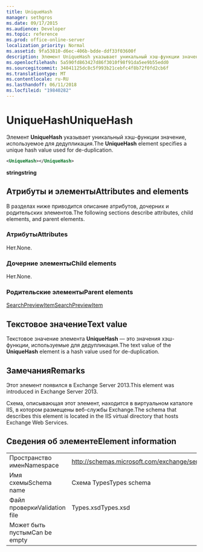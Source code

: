 ```yaml
---
title: UniqueHash
manager: sethgros
ms.date: 09/17/2015
ms.audience: Developer
ms.topic: reference
ms.prod: office-online-server
localization_priority: Normal
ms.assetid: 9fa53810-d6ec-406b-bdde-ddf33f03600f
description: Элемент UniqueHash указывает уникальный хэш-функции значение, используемое для дедупликация.
ms.openlocfilehash: 5a590fd863427d86f3010f98f91da5ee9b55edd0
ms.sourcegitcommit: 34041125dc8c5f993b21cebfc4f8b72f0fd2cb6f
ms.translationtype: MT
ms.contentlocale: ru-RU
ms.lasthandoff: 06/11/2018
ms.locfileid: "19840282"
---
```

# <a name="uniquehash"></a><span data-ttu-id="0f1b6-103">UniqueHash</span><span class="sxs-lookup"><span data-stu-id="0f1b6-103">UniqueHash</span></span>

<span data-ttu-id="0f1b6-104">Элемент **UniqueHash** указывает уникальный хэш-функции значение, используемое для дедупликация.</span><span class="sxs-lookup"><span data-stu-id="0f1b6-104">The **UniqueHash** element specifies a unique hash value used for de-duplication.</span></span> 
  
```XML
<UniqueHash></UniqueHash>
```

 <span data-ttu-id="0f1b6-105">**string**</span><span class="sxs-lookup"><span data-stu-id="0f1b6-105">**string**</span></span>
## <a name="attributes-and-elements"></a><span data-ttu-id="0f1b6-106">Атрибуты и элементы</span><span class="sxs-lookup"><span data-stu-id="0f1b6-106">Attributes and elements</span></span>

<span data-ttu-id="0f1b6-107">В разделах ниже приводится описание атрибутов, дочерних и родительских элементов.</span><span class="sxs-lookup"><span data-stu-id="0f1b6-107">The following sections describe attributes, child elements, and parent elements.</span></span>
  
### <a name="attributes"></a><span data-ttu-id="0f1b6-108">Атрибуты</span><span class="sxs-lookup"><span data-stu-id="0f1b6-108">Attributes</span></span>

<span data-ttu-id="0f1b6-109">Нет.</span><span class="sxs-lookup"><span data-stu-id="0f1b6-109">None.</span></span>
  
### <a name="child-elements"></a><span data-ttu-id="0f1b6-110">Дочерние элементы</span><span class="sxs-lookup"><span data-stu-id="0f1b6-110">Child elements</span></span>

<span data-ttu-id="0f1b6-111">Нет.</span><span class="sxs-lookup"><span data-stu-id="0f1b6-111">None.</span></span>
  
### <a name="parent-elements"></a><span data-ttu-id="0f1b6-112">Родительские элементы</span><span class="sxs-lookup"><span data-stu-id="0f1b6-112">Parent elements</span></span>

[<span data-ttu-id="0f1b6-113">SearchPreviewItem</span><span class="sxs-lookup"><span data-stu-id="0f1b6-113">SearchPreviewItem</span></span>](searchpreviewitem.md)
  
## <a name="text-value"></a><span data-ttu-id="0f1b6-114">Текстовое значение</span><span class="sxs-lookup"><span data-stu-id="0f1b6-114">Text value</span></span>

<span data-ttu-id="0f1b6-115">Текстовое значение элемента **UniqueHash** — это значения хэш-функции, используемые для дедупликация.</span><span class="sxs-lookup"><span data-stu-id="0f1b6-115">The text value of the **UniqueHash** element is a hash value used for de-duplication.</span></span> 
  
## <a name="remarks"></a><span data-ttu-id="0f1b6-116">Замечания</span><span class="sxs-lookup"><span data-stu-id="0f1b6-116">Remarks</span></span>

<span data-ttu-id="0f1b6-117">Этот элемент появился в Exchange Server 2013.</span><span class="sxs-lookup"><span data-stu-id="0f1b6-117">This element was introduced in Exchange Server 2013.</span></span>
  
<span data-ttu-id="0f1b6-118">Схема, описывающая этот элемент, находится в виртуальном каталоге IIS, в котором размещены веб-службы Exchange.</span><span class="sxs-lookup"><span data-stu-id="0f1b6-118">The schema that describes this element is located in the IIS virtual directory that hosts Exchange Web Services.</span></span>
  
## <a name="element-information"></a><span data-ttu-id="0f1b6-119">Сведения об элементе</span><span class="sxs-lookup"><span data-stu-id="0f1b6-119">Element information</span></span>

|||
|:-----|:-----|
|<span data-ttu-id="0f1b6-120">Пространство имен</span><span class="sxs-lookup"><span data-stu-id="0f1b6-120">Namespace</span></span>  <br/> |http://schemas.microsoft.com/exchange/services/2006/types  <br/> |
|<span data-ttu-id="0f1b6-121">Имя схемы</span><span class="sxs-lookup"><span data-stu-id="0f1b6-121">Schema name</span></span>  <br/> |<span data-ttu-id="0f1b6-122">Схема Types</span><span class="sxs-lookup"><span data-stu-id="0f1b6-122">Types schema</span></span>  <br/> |
|<span data-ttu-id="0f1b6-123">Файл проверки</span><span class="sxs-lookup"><span data-stu-id="0f1b6-123">Validation file</span></span>  <br/> |<span data-ttu-id="0f1b6-124">Types.xsd</span><span class="sxs-lookup"><span data-stu-id="0f1b6-124">Types.xsd</span></span>  <br/> |
|<span data-ttu-id="0f1b6-125">Может быть пустым</span><span class="sxs-lookup"><span data-stu-id="0f1b6-125">Can be empty</span></span>  <br/> ||
   

